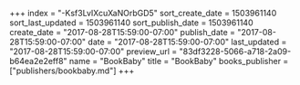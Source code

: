 +++
index = "-Ksf3LvIXcuXaNOrbGD5"
sort_create_date = 1503961140
sort_last_updated = 1503961140
sort_publish_date = 1503961140
create_date = "2017-08-28T15:59:00-07:00"
publish_date = "2017-08-28T15:59:00-07:00"
date = "2017-08-28T15:59:00-07:00"
last_updated = "2017-08-28T15:59:00-07:00"
preview_url = "83df3228-5066-a718-2a09-b64ea2e2eff8"
name = "BookBaby"
title = "BookBaby"
books_publisher = ["publishers/bookbaby.md"]
+++
